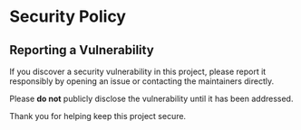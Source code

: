 # Security Policy

## Reporting a Vulnerability

If you discover a security vulnerability in this project, please report it responsibly by opening an issue or contacting the maintainers directly.

Please **do not** publicly disclose the vulnerability until it has been addressed.

Thank you for helping keep this project secure.
